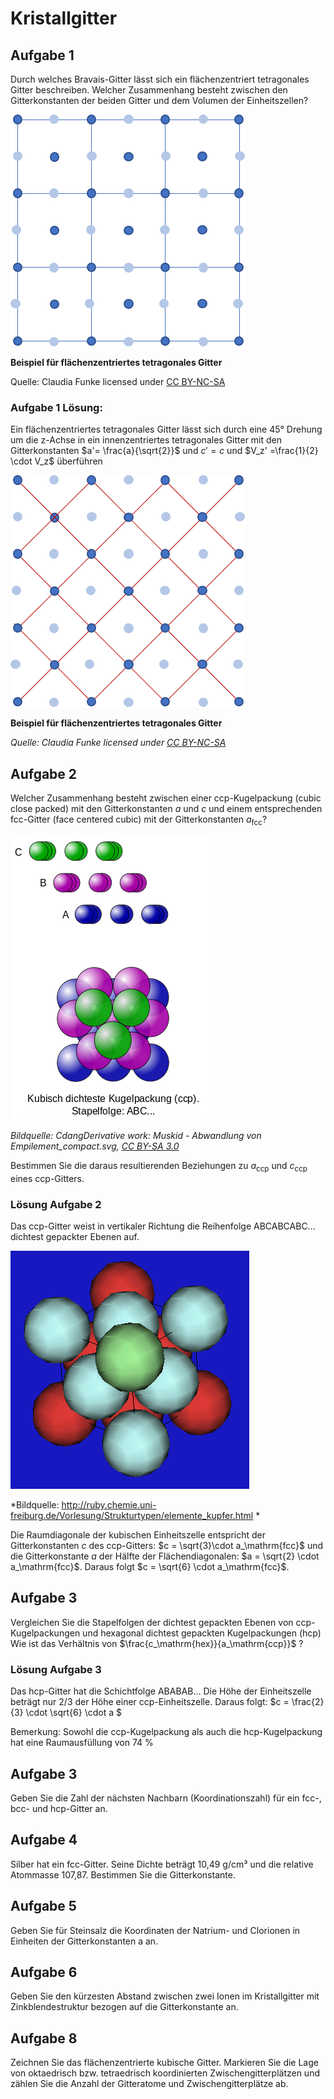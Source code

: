 <!--
author: Claudia Funke
email: claudia.funke@physik.tu-freiberg.de
title: Übung Struktur der Materie I, Arbeitsblatt 3

-->

# Kristallgitter
## Aufgabe 1
Durch welches Bravais-Gitter lässt sich ein flächenzentriert tetragonales Gitter beschreiben. Welcher Zusammenhang besteht zwischen den Gitterkonstanten der beiden Gitter und dem Volumen der Einheitszellen?

!["flächenzentriertes tetragonales Gitter"](media/flaechenzentriert_tetragonal.png)

 **Beispiel für flächenzentriertes tetragonales Gitter**
 
Quelle:  Claudia Funke licensed under [CC BY-NC-SA ](https://creativecommons.org/licenses/by-nc-sa/4.0/)

### Aufgabe 1 Lösung:
Ein flächenzentriertes tetragonales Gitter lässt sich durch eine 45° Drehung um die z-Achse in ein innenzentriertes tetragonales Gitter mit den Gitterkonstanten $a'= \frac{a}{\sqrt{2}}$ und
$c' = c$ und $V_z' =\frac{1}{2} \cdot V_z$ überführen


!["flächenzentriertes tetragonales Gitter"](media/flaechenzentriert-tetragonal2.png)

 **Beispiel für flächenzentriertes tetragonales Gitter**
 

 
*Quelle:  Claudia Funke licensed under [CC BY-NC-SA ](https://creativecommons.org/licenses/by-nc-sa/4.0/)*

## Aufgabe 2
Welcher Zusammenhang besteht zwischen einer ccp-Kugelpackung (cubic close packed) mit den Gitterkonstanten $a$ und $c$ und einem entsprechenden fcc-Gitter (face centered cubic) mit der Gitterkonstanten $a_\mathrm{fcc}$? 

![Ebenen-Stapelfolge  ccp-Gitter](media/ccpKugelpackung.png)


*Bildquelle: CdangDerivative work: Muskid - Abwandlung von Empilement_compact.svg, [CC BY-SA 3.0](https://commons.wikimedia.org/w/index.php?curid=33976067)*

Bestimmen Sie die daraus resultierenden Beziehungen zu $a_\mathrm{ccp}$ und $c_\mathrm{ccp}$ eines ccp-Gitters.

### Lösung Aufgabe 2
Das ccp-Gitter weist in vertikaler Richtung die Reihenfolge ABCABCABC… dichtest gepackter Ebenen auf.

![kubische Einheitszelle kfz](media/kupfer.png)

*Bildquelle: http://ruby.chemie.uni-freiburg.de/Vorlesung/Strukturtypen/elemente_kupfer.html *

Die Raumdiagonale der kubischen Einheitszelle entspricht der
Gitterkonstanten $c$  des ccp-Gitters: $c = \sqrt{3}\cdot a_\mathrm{fcc}$  und die Gitterkonstante $a$ der Hälfte der Flächendiagonalen:  $a = \sqrt{2} \cdot a_\mathrm{fcc}$. 
Daraus folgt $c = \sqrt{6} \cdot a_\mathrm{fcc}$.

## Aufgabe 3
Vergleichen Sie die Stapelfolgen der dichtest gepackten Ebenen von ccp-Kugelpackungen und hexagonal dichtest gepackten Kugelpackungen (hcp) 
Wie ist das Verhältnis von $\frac{c_\mathrm{hex}}{a_\mathrm{ccp}}$ ?


### Lösung Aufgabe 3
Das hcp-Gitter hat die Schichtfolge ABABAB…
Die Höhe der Einheitszelle beträgt nur 2/3 der Höhe einer ccp-Einheitszelle.
Daraus folgt: $c = \frac{2}{3} \cdot  \sqrt{6} \cdot  a $

Bemerkung: Sowohl die ccp-Kugelpackung als auch die hcp-Kugelpackung hat eine Raumausfüllung von 74 %

## Aufgabe 3
Geben Sie die Zahl der nächsten Nachbarn (Koordinationszahl) für ein fcc-, bcc- und hcp-Gitter an.
## Aufgabe 4
Silber hat ein fcc-Gitter. Seine Dichte beträgt 10,49 g/cm³ und die relative Atommasse 107,87. Bestimmen Sie die Gitterkonstante.
## Aufgabe 5
Geben Sie für Steinsalz die Koordinaten der Natrium- und Clorionen in Einheiten der Gitterkonstanten a an.

## Aufgabe 6
Geben Sie den kürzesten Abstand zwischen zwei Ionen im Kristallgitter mit Zinkblendestruktur bezogen auf die Gitterkonstante an.
## Aufgabe 8
Zeichnen Sie das flächenzentrierte kubische Gitter. Markieren Sie die Lage von oktaedrisch bzw. tetraedrisch koordinierten Zwischengitterplätzen und zählen Sie die Anzahl der Gitteratome und Zwischengitterplätze ab.


[def]: /media/flaechenzentriert_tetragonal.png
[def2]: media/flaechenzentriert_tetragonal2.png